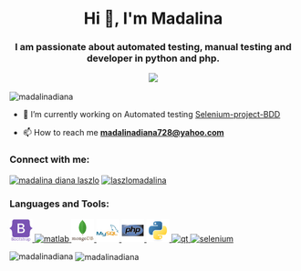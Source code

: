 <h1 align="center">Hi 👋, I'm Madalina</h1>
<h3 align="center">I am passionate about automated testing, manual testing and developer in python and php.</h3>
<p align='center'>
  <a href="#"><img src="https://user-images.githubusercontent.com/48148610/188321166-7efcd148-9095-4fc6-972b-8b15f86c4474.png" width="250"></a>
</p>
<p align="left"> <img src="https://komarev.com/ghpvc/?username=madalinadiana&label=Profile%20views&color=0e75b6&style=flat" alt="madalinadiana" /> </p>

- 🔭 I’m currently working on Automated testing [Selenium-project-BDD](https://github.com/MadalinaDiana/Selenium-project-BDD)

- 📫 How to reach me **madalinadiana728@yahoo.com**

<h3 align="left">Connect with me:</h3>
<p align="left">
<a href="https://linkedin.com/in/madalina diana laszlo" target="blank"><img align="center" src="https://raw.githubusercontent.com/rahuldkjain/github-profile-readme-generator/master/src/images/icons/Social/linked-in-alt.svg" alt="madalina diana laszlo" height="30" width="40" /></a>
<a href="https://instagram.com/laszlomadalina" target="blank"><img align="center" src="https://raw.githubusercontent.com/rahuldkjain/github-profile-readme-generator/master/src/images/icons/Social/instagram.svg" alt="laszlomadalina" height="30" width="40" /></a>
</p>

<h3 align="left">Languages and Tools:</h3>
<p align="left"> <a href="https://getbootstrap.com" target="_blank" rel="noreferrer"> <img src="https://raw.githubusercontent.com/devicons/devicon/master/icons/bootstrap/bootstrap-plain-wordmark.svg" alt="bootstrap" width="40" height="40"/> </a> <a href="https://www.mathworks.com/" target="_blank" rel="noreferrer"> <img src="https://upload.wikimedia.org/wikipedia/commons/2/21/Matlab_Logo.png" alt="matlab" width="40" height="40"/> </a> <a href="https://www.mongodb.com/" target="_blank" rel="noreferrer"> <img src="https://raw.githubusercontent.com/devicons/devicon/master/icons/mongodb/mongodb-original-wordmark.svg" alt="mongodb" width="40" height="40"/> </a> <a href="https://www.mysql.com/" target="_blank" rel="noreferrer"> <img src="https://raw.githubusercontent.com/devicons/devicon/master/icons/mysql/mysql-original-wordmark.svg" alt="mysql" width="40" height="40"/> </a> <a href="https://www.php.net" target="_blank" rel="noreferrer"> <img src="https://raw.githubusercontent.com/devicons/devicon/master/icons/php/php-original.svg" alt="php" width="40" height="40"/> </a> <a href="https://www.python.org" target="_blank" rel="noreferrer"> <img src="https://raw.githubusercontent.com/devicons/devicon/master/icons/python/python-original.svg" alt="python" width="40" height="40"/> </a> <a href="https://www.qt.io/" target="_blank" rel="noreferrer"> <img src="https://upload.wikimedia.org/wikipedia/commons/0/0b/Qt_logo_2016.svg" alt="qt" width="40" height="40"/> </a> <a href="https://www.selenium.dev" target="_blank" rel="noreferrer"> <img src="https://raw.githubusercontent.com/detain/svg-logos/780f25886640cef088af994181646db2f6b1a3f8/svg/selenium-logo.svg" alt="selenium" width="40" height="40"/> </a> </p>

<p><img align="left" src="https://github-readme-stats.vercel.app/api/top-langs?username=madalinadiana&show_icons=true&locale=en&layout=compact" alt="madalinadiana" /></p>

<p>&nbsp;<img align="center" src="https://github-readme-stats.vercel.app/api?username=madalinadiana&show_icons=true&locale=en" alt="madalinadiana" /></p>

